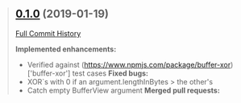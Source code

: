 > ## [0.1.0](https://github.com/jeremigendron/xor/tree/0.1.0) (2019-01-19)
>
> [Full Commit History](https://github.com/jeremigendron/xor/compare/0.0.1...0.1.0)
>
> **Implemented enhancements:**
> - Verified against (https://www.npmjs.com/package/buffer-xor)['buffer-xor'] test cases
> **Fixed bugs:**
> - XOR`s with 0 if an argument.lengthInBytes > the other's
> - Catch empty BufferView argument 
> **Merged pull requests:**
> 